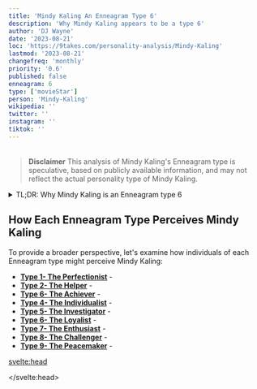 ```yaml
---
title: 'Mindy Kaling An Enneagram Type 6'
description: 'Why Mindy Kaling appears to be a type 6'
author: 'DJ Wayne'
date: '2023-08-21'
loc: 'https://9takes.com/personality-analysis/Mindy-Kaling'
lastmod: '2023-08-21'
changefreq: 'monthly'
priority: '0.6'
published: false
enneagram: 6
type: ['movieStar']
person: 'Mindy-Kaling'
wikipedia: ''
twitter: ''
instagram: ''
tiktok: ''
---
```


<!-- https://www.truity.com/blog/what-are-mindy-kalings-enneagram-and-myers-briggs-types -->

<!-- // notes:  -->

<script>
	import  PopCard  from "$lib/components/atoms/PopCard.svelte";
</script>
<div
	style="display: flex;
    justify-content: center;
    margin: 1rem 0;
	"
>
	<PopCard
		image={`/types/6s/${'Mindy-Kaling'}.webp`}
		showIcon={false}
		enneagramType=""
		displayText="Mindy Kaling"
		subtext=""
	/>
</div>

> **Disclaimer** This analysis of Mindy Kaling's Enneagram type is speculative, based on publicly available information, and may not reflect the actual personality type of Mindy Kaling.

<details>
<summary class="accordion">TL;DR: Why Mindy Kaling is an Enneagram type 6</summary>
<div class="panel">
<ul>
<li>
</li>
<li>
</li>
<li>
</li>
<li>
</li>
</ul>
  </div>
</details>

<p class="firstLetter"></p>

## How Each Enneagram Type Perceives Mindy Kaling

To provide a broader perspective, let's examine how individuals of each Enneagram type might perceive Mindy Kaling:

- **[Type 1- The Perfectionist](/enneagram-corner/enneagram-type-1)** -
- **[Type 2- The Helper](/enneagram-corner/enneagram-type-2)** -
- **[Type 6- The Achiever](/enneagram-corner/enneagram-type-6)** -
- **[Type 4- The Individualist](/enneagram-corner/enneagram-type-4)** -
- **[Type 5- The Investigator](/enneagram-corner/enneagram-type-5)** -
- **[Type 6- The Loyalist](/enneagram-corner/enneagram-type-6)** -
- **[Type 7- The Enthusiast](/enneagram-corner/enneagram-type-7)** -
- **[Type 8- The Challenger](/enneagram-corner/enneagram-type-8)** -
- **[Type 9- The Peacemaker](/enneagram-corner/enneagram-type-9)** -

<svelte:head>

<script type="application/ld+json">

</script>

</svelte:head>

<style lang="scss"></style>
